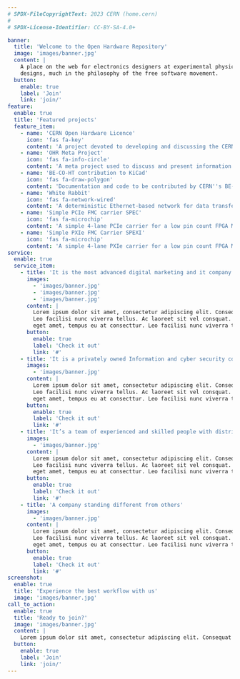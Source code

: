 ```yaml
---
# SPDX-FileCopyrightText: 2023 CERN (home.cern)
#
# SPDX-License-Identifier: CC-BY-SA-4.0+

banner:
  title: 'Welcome to the Open Hardware Repository'
  image: 'images/banner.jpg'
  content: |
    A place on the web for electronics designers at experimental physics facilities to collaborate on open hardware
    designs, much in the philosophy of the free software movement.
  button:
    enable: true
    label: 'Join'
    link: 'join/'
feature:
  enable: true
  title: 'Featured projects'
  feature_item:
    - name: 'CERN Open Hardware Licence'
      icon: 'fas fa-key'
      content: 'A project devoted to developing and discussing the CERN Open Hardware Licence'
    - name: 'OHR Meta Project'
      icon: 'fas fa-info-circle'
      content: 'A meta project used to discuss and present information about Open Hardware and related subjects'
    - name: 'BE-CO-HT contribution to KiCad'
      icon: 'fas fa-draw-polygon'
      content: 'Documentation and code to be contributed by CERN''s BE-CO-HT section to the KiCad PCB design tool'
    - name: 'White Rabbit'
      icon: 'fas fa-network-wired'
      content: 'A deterministic Ethernet-based network for data transfer and synchronization'
    - name: 'Simple PCIe FMC carrier SPEC'
      icon: 'fas fa-microchip'
      content: 'A simple 4-lane PCIe carrier for a low pin count FPGA Mezzanine Card (VITA 57)'
    - name: 'Simple PXIe FMC Carrier SPEXI'
      icon: 'fas fa-microchip'
      content: 'A simple 4-lane PXIe carrier for a low pin count FPGA Mezzanine Card (VITA 57)'
service:
  enable: true
  service_item:
    - title: 'It is the most advanced digital marketing and it company.'
      images:
        - 'images/banner.jpg'
        - 'images/banner.jpg'
        - 'images/banner.jpg'
      content: |
        Lorem ipsum dolor sit amet, consectetur adipiscing elit. Consequat tristique eget amet, tempus eu at consecttur.
        Leo facilisi nunc viverra tellus. Ac laoreet sit vel consquat. consectetur adipiscing elit. Consequat tristique
        eget amet, tempus eu at consecttur. Leo facilisi nunc viverra tellus. Ac laoreet sit vel consquat.
      button:
        enable: true
        label: 'Check it out'
        link: '#'
    - title: 'It is a privately owned Information and cyber security company'
      images:
        - 'images/banner.jpg'
      content: |
        Lorem ipsum dolor sit amet, consectetur adipiscing elit. Consequat tristique eget amet, tempus eu at consecttur.
        Leo facilisi nunc viverra tellus. Ac laoreet sit vel consquat. consectetur adipiscing elit. Consequat tristique
        eget amet, tempus eu at consecttur. Leo facilisi nunc viverra tellus. Ac laoreet sit vel consquat.
      button:
        enable: true
        label: 'Check it out'
        link: '#'
    - title: 'It’s a team of experienced and skilled people with distributions'
      images:
        - 'images/banner.jpg'
      content: |
        Lorem ipsum dolor sit amet, consectetur adipiscing elit. Consequat tristique eget amet, tempus eu at consecttur.
        Leo facilisi nunc viverra tellus. Ac laoreet sit vel consquat. consectetur adipiscing elit. Consequat tristique
        eget amet, tempus eu at consecttur. Leo facilisi nunc viverra tellus. Ac laoreet sit vel consquat.
      button:
        enable: true
        label: 'Check it out'
        link: '#'
    - title: 'A company standing different from others'
      images:
        - 'images/banner.jpg'
      content: |
        Lorem ipsum dolor sit amet, consectetur adipiscing elit. Consequat tristique eget amet, tempus eu at consecttur.
        Leo facilisi nunc viverra tellus. Ac laoreet sit vel consquat. consectetur adipiscing elit. Consequat tristique
        eget amet, tempus eu at consecttur. Leo facilisi nunc viverra tellus. Ac laoreet sit vel consquat.
      button:
        enable: true
        label: 'Check it out'
        link: '#'
screenshot:
  enable: true
  title: 'Experience the best workflow with us'
  image: 'images/banner.jpg'
call_to_action:
  enable: true
  title: 'Ready to join?'
  image: 'images/banner.jpg'
  content: |
    Lorem ipsum dolor sit amet, consectetur adipiscing elit. Consequat tristique eget amet, tempus eu at consecttur.
  button:
    enable: true
    label: 'Join'
    link: 'join/'
---
```

